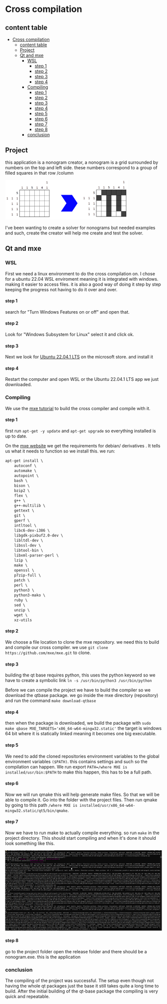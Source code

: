 # Cross compilation
## content table
- [Cross compilation](#cross-compilation)
  - [content table](#content-table)
  - [Project](#project)
  - [Qt and mxe](#qt-and-mxe)
    - [WSL](#wsl)
      - [step 1](#step-1)
      - [step 2](#step-2)
      - [step 3](#step-3)
      - [step 4](#step-4)
    - [Compiling](#compiling)
      - [step 1](#step-1-1)
      - [step 2](#step-2-1)
      - [step 3](#step-3-1)
      - [step 4](#step-4-1)
      - [step 5](#step-5)
      - [step 6](#step-6)
      - [step 7](#step-7)
      - [step 8](#step-8)
    - [conclusion](#conclusion)

## Project

this application is a nonogram creator, a nonogram is a grid surrounded by numbers on the top and left side. these numbers correspond to a group of filled squares in that row /column

![example](./nonogram_example.png)

I've been wanting to create a solver for nonograms but needed examples and such, create the creator will help me create and test the solver.

## Qt and mxe 

### WSL
First we need a linux environment to do the cross compilation on. I chose for a ubuntu 22.04 WSL enviroment meaning it is integrated with windows. making it easier to access files. it is also a good way of doing it step by step keeping the progress not having to do it over and over.

#### step 1
search for "Turn Windows Features on or off" and open that.

#### step 2
Look for "Windows Subsystem for Linux" select it and click ok.

#### step 3
Next we look for [Ubuntu 22.04.1 LTS](https://www.microsoft.com/store/productId/9PN20MSR04DW) on the microsoft store. and install it

#### step 4
Restart the computer and open WSL or the Ubuntu 22.04.1 LTS app we just downloaded.

### Compiling
We use the [mxe tutorial](https://mxe.cc/#tutorial) to build the cross compiler and compile with it.

#### step 1
first run `apt-get -y update` and `apt-get upgrade` so everything installed is up to date.

On the [mxe website](https://mxe.cc/#requirements-debian) we get the requirements for debian/ derivatives . It tells us what it needs to function so we install this. we run: 
```
apt-get install \
    autoconf \
    automake \
    autopoint \
    bash \
    bison \
    bzip2 \
    flex \
    g++ \
    g++-multilib \
    gettext \
    git \
    gperf \
    intltool \
    libc6-dev-i386 \
    libgdk-pixbuf2.0-dev \
    libltdl-dev \
    libssl-dev \
    libtool-bin \
    libxml-parser-perl \
    lzip \
    make \
    openssl \
    p7zip-full \
    patch \
    perl \
    python3 \
    python3-mako \
    ruby \
    sed \
    unzip \
    wget \
    xz-utils
```

#### step 2
We choose a file location to clone the mxe repository. we need this to build and compile our cross compiler.
we use `git clone https://github.com/mxe/mxe.git` to clone.

#### step 3
building the qt base requires python, this uses the python keyword so we have to create a symbolic link `ln -s /usr/bin/python3 /usr/bin/python`

Before we can compile the project we have to build the compiler so we download the qtbase package. we go inside the mxe directory (repository) and run the command `make download-qtbase` 

#### step 4

then when the package is downloaded, we build the package with `sudo make qbase MXE_TARGETS='x86_64-w64-mingw32.static'`
the target is windows 64 bit where it is statically linked meaning it becomes one big executable.

#### step 5
We need to add the cloned repositories environment variables to the global environment variables `($PATH)`. this contains settings and such so the compilation can happen. We run export `PATH=/where MXE is installed/usr/bin:$PATH` to make this happen, this has to be a full path.

#### step 6
Now we will run qmake this will help generate make files. So that we will be able to compile it. Go into the folder with the project files. Then run qmake by going to this path `/where MXE is installed/usr/x86_64-w64-mingw32.static/qt5/bin/qmake`.

#### step 7
Now we have to run make to actually compile everything. so run `make` in the project directory. This should start compiling and when it's done it should look something like this.

![picture of compilation complete](./endcompilation.png)

#### step 8
go to the project folder open the release folder and there should be a nonogram.exe. this is the application

### conclusion
The compiling of the project was successful. The setup even though not having the whole qt packages just the base it still takes quite a long time to build. After the initial building of the qt-base package the compiling is very quick and repeatable.